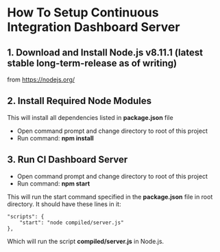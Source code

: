 # How To Setup Continuous Integration Dashboard Server

## 1. Download and Install Node.js v8.11.1 (latest stable long-term-release as of writing)
from https://nodejs.org/

## 2. Install Required Node Modules
This will install all dependencies listed in **package.json** file

* Open command prompt and change directory to root of this project
* Run command: **npm install**

## 3. Run CI Dashboard Server

* Open command prompt and change directory to root of this project
* Run command: **npm start**

This will run the start command specified in the **package.json** file in root directory. It should have these lines in it:

```
"scripts": {
    "start": "node compiled/server.js"
},
```

Which will run the script **compiled/server.js** in Node.js.